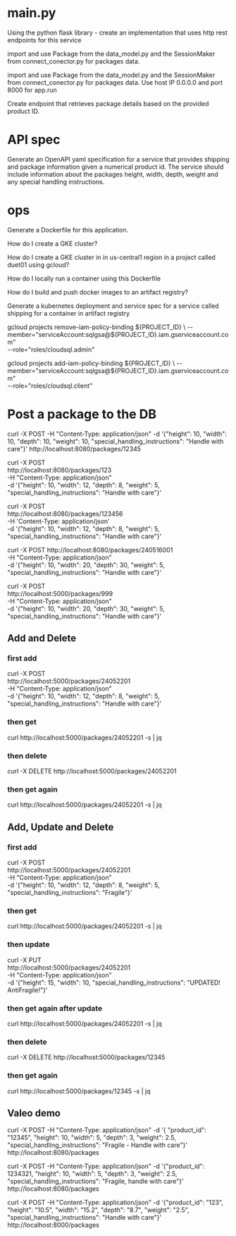 # main.py
Using the python flask library - create an implementation that uses http rest endpoints for this service

import and use Package from the data_model.py and the SessionMaker from connect_conector.py for packages data.

import and use Package from the data_model.py and the SessionMaker from connect_conector.py for packages data. Use host IP 0.0.0.0 and port 8000 for app.run

Create endpoint that retrieves package details based on the provided product ID.

# API spec
Generate an OpenAPI yaml specification for a service that provides shipping and package information given a numerical product id. The service should include information about the packages height, width, depth, weight and any special handling instructions.

# ops
Generate a Dockerfile for this application.

How do I create a GKE cluster?

How do I create a GKE cluster in in us-central1 region in a project called duet01 using gcloud?

How do I locally run a container using this Dockerfile

How do I build and push docker images to an artifact registry?

Generate a kubernetes deployment and service spec for a service called shipping for a container in artifact registry

gcloud projects remove-iam-policy-binding ${PROJECT_ID} \
    --member="serviceAccount:sqlgsa@${PROJECT_ID}.iam.gserviceaccount.com" \
    --role="roles/cloudsql.admin"

gcloud projects add-iam-policy-binding ${PROJECT_ID} \
    --member="serviceAccount:sqlgsa@${PROJECT_ID}.iam.gserviceaccount.com" \
    --role="roles/cloudsql.client"

# Post a package to the DB
curl -X POST -H "Content-Type: application/json" -d '{"height": 10, "width": 10, "depth": 10, "weight": 10, "special_handling_instructions": "Handle with care"}' http://localhost:8080/packages/12345

curl -X POST \
  http://localhost:8080/packages/123 \
  -H "Content-Type: application/json" \
  -d '{"height": 10, "width": 12, "depth": 8, "weight": 5, "special_handling_instructions": "Handle with care"}'


  curl -X POST \
  http://localhost:8080/packages/123456 \
  -H 'Content-Type: application/json' \
  -d '{"height": 10, "width": 12, "depth": 8, "weight": 5, "special_handling_instructions": "Handle with care"}'


  curl -X POST http://localhost:8080/packages/240516001 \
-H "Content-Type: application/json" \
-d '{"height": 10, "width": 20, "depth": 30, "weight": 5, "special_handling_instructions": "Handle with care"}'

curl -X POST \
  http://localhost:5000/packages/999 \
  -H "Content-Type: application/json" \
  -d '{"height": 10, "width": 20, "depth": 30, "weight": 5, "special_handling_instructions": "Handle with care"}'


## Add and Delete
### first add
curl -X POST \
  http://localhost:5000/packages/24052201 \
  -H "Content-Type: application/json" \
  -d '{"height": 10, "width": 12, "depth": 8, "weight": 5, "special_handling_instructions": "Handle with care"}'

### then get
curl http://localhost:5000/packages/24052201 -s | jq

### then delete
curl -X DELETE http://localhost:5000/packages/24052201

### then get again
curl http://localhost:5000/packages/24052201 -s | jq


## Add, Update and Delete
### first add
curl -X POST \
  http://localhost:5000/packages/24052201 \
  -H "Content-Type: application/json" \
  -d '{"height": 10, "width": 12, "depth": 8, "weight": 5, "special_handling_instructions": "Fragile"}'

### then get
curl http://localhost:5000/packages/24052201 -s | jq

### then update
curl -X PUT \
  http://localhost:5000/packages/24052201 \
  -H "Content-Type: application/json" \
  -d '{"height": 15, "width": 10, "special_handling_instructions": "UPDATED! AntiFragile!"}'

### then get again after update
curl http://localhost:5000/packages/24052201 -s | jq


### then delete
curl -X DELETE http://localhost:5000/packages/12345

### then get again
curl http://localhost:5000/packages/12345 -s | jq



## Valeo demo
curl -X POST -H "Content-Type: application/json" -d '{ "product_id": "12345", "height": 10, "width": 5, "depth": 3, "weight": 2.5, "special_handling_instructions": "Fragile - Handle with care"}' http://localhost:8080/packages



curl -X POST -H "Content-Type: application/json" -d '{"product_id": 1234321, "height": 10, "width": 5, "depth": 3, "weight": 2.5, "special_handling_instructions": "Fragile, handle with care"}' http://localhost:8080/packages


curl -X POST -H "Content-Type: application/json" -d '{"product_id": "123", "height": "10.5", "width": "15.2", "depth": "8.7", "weight": "2.5", "special_handling_instructions": "Handle with care"}' http://localhost:8000/packages
